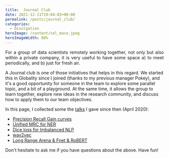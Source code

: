```yaml
---
title:  Journal Club
date: 2021-12-11T19:04:03+00:00
permalink: /posts/journal_club/
categories:
  - Divulgation
heroImage: /content/cel_maco.jpeg
heroImageWidth: 80%
---
```



<p style="text-align: justify;"> For a group 
of data scientists remotely working together, not only but also within a private 
company, it is very useful to have some space a) to meet periodically, 
 and b) just for fresh air. 
 </p>

A Journal club is 
 one of those initiatives that helps in this regard. We started this in 
 Globality since I joined (thanks to my previous manager Pokey), and it's a good 
 opportunity for someone in the team to explore some parallel topic, and a bit of a 
 playground. At the same time, it allows the group to learn together, explore 
 new ideas in the research community, and discuss how to apply them to our 
 team objectives. 

<p> </p>

In this page, I collected some the 
[talks](https://drive.google.com/drive/folders/1FKblUDZb4K0yjM749X8z3YUGT6wWh5mv?usp=sharing)
 I gave since then (April 2020):

<ul>
<li>
<a href="https://docs.google.com/presentation/d/1PXTLTWk-y8ABopHWOAXAm44TQ5rRJfdpk77NKFfgx9A/edit?usp=sharing">Precision Recall Gain curves</a>
</li>
<li>
<a href="https://docs.google.com/presentation/d/1F_QmQbiMWhYX_smrWedwCzc3f7GkEu3LxeR_u0cPSXc/edit?usp=sharing">Unified MRC for NER</a>
</li>
<li>
<a href="https://docs.google.com/presentation/d/1jUoCx8ayIoJ_s_AkIszQM5y8MgJOomHnXEeW2m15XJA/edit?usp=sharing">Dice loss for Imbalanced NLP</a>
</li>
<li>
<a href="https://docs.google.com/presentation/d/1O8a9JBofV4gY1jVQvIUzXuW0ECBlXs0XcDHWk03KKOo/edit?usp=sharing">wav2vec</a>
</li>
<li>
<a href="https://docs.google.com/presentation/d/18vI8wSmncxSsf4PMmQFE-V84M9fApAPX4DGwl-_31w0/edit?usp=sharing">Long Range Arena & Fnet & RoBERT</a>
</li>
</ul> 

Don't hesitate to ask me if you have questions about the above. Have fun!
